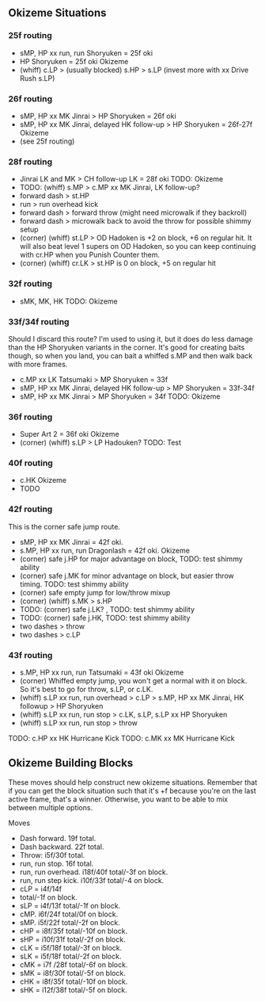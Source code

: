 ## Okizeme Situations
### 25f routing
- sMP, HP xx run, run Shoryuken = 25f oki
- HP Shoryuken = 25f oki
Okizeme
- (whiff) c.LP > (usually blocked) s.HP > s.LP (invest more with xx Drive Rush s.LP)
### 26f routing
- sMP, HP xx MK Jinrai > HP Shoryuken = 26f oki
- sMP, HP xx MK Jinrai, delayed HK follow-up > HP Shoryuken = 26f-27f
Okizeme
- (see 25f routing)
### 28f routing
- Jinrai LK and MK > CH follow-up LK = 28f oki
TODO: Okizeme
- TODO: (whiff) s.MP > c.MP xx MK Jinrai, LK follow-up?
- forward dash > st.HP
- run > run overhead kick
- forward dash > forward throw (might need microwalk if they backroll)
- forward dash > microwalk back to avoid the throw for possible shimmy setup
- (corner) (whiff) st.LP > OD Hadoken is +2 on block, +6 on regular hit. It will also beat level 1 supers on OD Hadoken, so you can keep continuing with cr.HP when you Punish Counter them.
- (corner) (whiff) cr.LK > st.HP is 0 on block, +5 on regular hit 
### 32f routing
- sMK, MK, HK
TODO: Okizeme
### 33f/34f routing
Should I discard this route? I'm used to using it, but it does do less damage than the HP Shoryuken variants in the corner. It's good for creating baits though, so when you land, you can bait a whiffed s.MP and then walk back with more frames.
- c.MP xx LK Tatsumaki > MP Shoryuken = 33f
- sMP, HP xx MK Jinrai, delayed HK follow-up > MP Shoryuken = 33f-34f
- sMP, HP xx MK Jinrai > MP Shoryuken = 34f
TODO: Okizeme
### 36f routing
- Super Art 2 = 36f oki
Okizeme
- (corner) (whiff) s.LP > LP Hadouken? TODO: Test 
### 40f routing
- c.HK
Okizeme
- TODO
### 42f routing
This is the corner safe jump route.
- sMP, HP xx MK Jinrai = 42f oki.
- s.MP, HP xx run, run Dragonlash = 42f oki.
Okizeme
- (corner) safe j.HP for major advantage on block, TODO: test shimmy ability
- (corner) safe j.MK for minor advantage on block, but easier throw timing. TODO: test shimmy ability
- (corner) safe empty jump for low/throw mixup
- (corner) (whiff) s.MK > s.HP
- TODO: (corner) safe j.LK? , TODO: test shimmy ability
- TODO: (corner) safe j.HK, TODO: test shimmy ability
- two dashes > throw
- two dashes > c.LP
### 43f routing
- s.MP, HP xx run, run Tatsumaki = 43f oki
Okizeme
- (corner) Whiffed empty jump, you won't get a normal with it on block. So it's best to go for throw, s.LP, or c.LK.
- (whiff) s.LP xx run, run overhead > c.LP > s.MP, HP xx MK Jinrai, HK followup > HP Shoryuken
- (whiff) s.LP xx run, run stop > c.LK, s.LP, s.LP xx HP Shoryuken
- (whiff) s.LP xx run, run stop > throw

TODO: c.HP xx HK Hurricane Kick
TODO: c.MK xx MK Hurricane Kick
## Okizeme Building Blocks
These moves should help construct new okizeme situations. Remember that if you can get the block situation such that it's +f because you're on the last active frame, that's a winner. Otherwise, you want to be able to mix between multiple options.

Moves
- Dash forward. 19f total.
- Dash backward. 22f total.
- Throw: i5f/30f total.
- run, run stop. 16f total.
- run, run overhead. i18f/40f total/-3f on block.
- run, run step kick. i10f/33f total/-4 on block.
- cLP = i4f/14f
- total/-1f on block.
- sLP = i4f/13f total/-1f on block.
- cMP. i6f/24f total/0f on block.
- sMP. i5f/22f total/-2f on block.
- cHP = i8f/35f total/-10f on block.
- sHP = i10f/31f total/-2f on block.
- cLK = i5f/18f total/-3f on block.
- sLK = i5f/18f total/-2f on block.
- cMK = i7f /28f total/-6f on block.
- sMK = i8f/30f total/-5f on block.
- cHK = i8f/35f total/-10f on block.
- sHK = i12f/38f total/-5f on block.